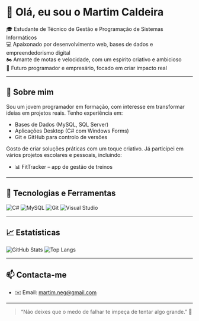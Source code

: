 # 👋 Olá, eu sou o Martim Caldeira

🎓 Estudante de Técnico de Gestão e Programação de Sistemas Informáticos  
💻 Apaixonado por desenvolvimento web, bases de dados e empreendedorismo digital  
🏍️ Amante de motas e velocidade, com um espírito criativo e ambicioso  
🎯 Futuro programador e empresário, focado em criar impacto real

---

## 🚀 Sobre mim

Sou um jovem programador em formação, com interesse em transformar ideias em projetos reais. Tenho experiência em:

- Bases de Dados (MySQL, SQL Server)
- Aplicações Desktop (C# com Windows Forms)
- Git e GitHub para controlo de versões

Gosto de criar soluções práticas com um toque criativo. Já participei em vários projetos escolares e pessoais, incluindo:

- 📊 FitTracker – app de gestão de treinos

---

## 🔧 Tecnologias e Ferramentas


![C#](https://img.shields.io/badge/-C%23-239120?style=flat&logo=c-sharp&logoColor=white)
![MySQL](https://img.shields.io/badge/-MySQL-4479A1?style=flat&logo=mysql&logoColor=white)
![Git](https://img.shields.io/badge/-Git-F05032?style=flat&logo=git&logoColor=white)
![Visual Studio](https://img.shields.io/badge/-Visual%20Studio-5C2D91?style=flat&logo=visual-studio&logoColor=white)

---

## 📈 Estatísticas

![GitHub Stats](https://github-readme-stats.vercel.app/api?username=MartimCaldeira&show_icons=true&theme=tokyonight)
![Top Langs](https://github-readme-stats.vercel.app/api/top-langs/?username=MartimCaldeira&layout=compact&theme=tokyonight)

---

## 📫 Contacta-me

- ✉️ Email: martim.neg@gmail.com
  
---

> “Não deixes que o medo de falhar te impeça de tentar algo grande.” 🚀  
